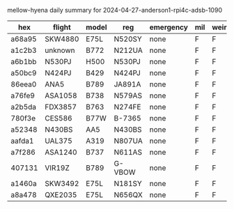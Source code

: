 mellow-hyena daily summary for 2024-04-27-anderson1-rpi4c-adsb-1090

|hex|flight|model|reg|emergency|mil|weirdo|
|--|--|--|--|--|--|--|
|a68a95|SKW4880|E75L|N520SY|none|F|F|
|a1c2b3|unknown|B772|N212UA|none|F|F|
|a6b1bb|N530PJ|H500|N530PJ|none|F|F|
|a50bc9|N424PJ|B429|N424PJ|none|F|F|
|86eea0|ANA5|B789|JA891A|none|F|F|
|a76fe9|ASA1058|B738|N579AS|none|F|F|
|a2b5da|FDX3857|B763|N274FE|none|F|F|
|780f3e|CES586|B77W|B-7365|none|F|F|
|a52348|N430BS|AA5|N430BS|none|F|F|
|aafda1|UAL375|A319|N807UA|none|F|F|
|a7f286|ASA1240|B737|N611AS|none|F|F|
|407131|VIR19Z|B789|G-VBOW|none|F|F|
|a1460a|SKW3492|E75L|N181SY|none|F|F|
|a8a478|QXE2035|E75L|N656QX|none|F|F|
